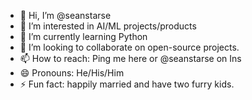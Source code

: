 - 👋 Hi, I’m @seanstarse
- 👀 I’m interested in AI/ML projects/products
- 🌱 I’m currently learning Python
- 💞️ I’m looking to collaborate on open-source projects.
- 📫 How to reach: Ping me here or @seanstarse on Ins 
- 😄 Pronouns: He/His/Him
- ⚡ Fun fact: happily married and have two furry kids.

<!---
seanstarse/seanstarse is a ✨ special ✨ repository because its `README.md` (this file) appears on your GitHub profile.
You can click the Preview link to take a look at your changes.
--->
